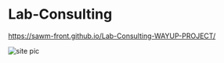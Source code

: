 # Lab-Consulting

https://sawm-front.github.io/Lab-Consulting-WAYUP-PROJECT/

![site pic](labc.png)

